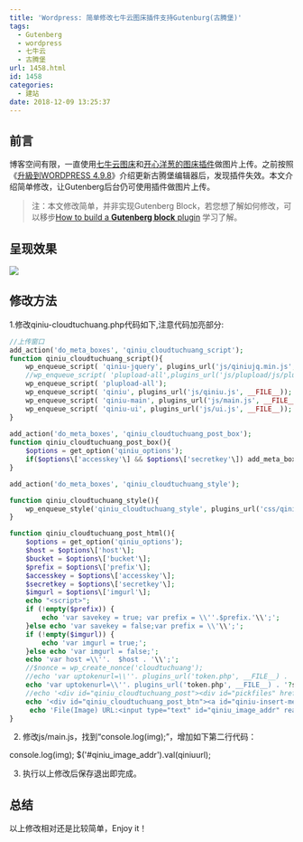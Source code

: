 ```yaml
---
title: 'Wordpress: 简单修改七牛云图床插件支持Gutenburg(古腾堡)'
tags:
  - Gutenberg
  - wordpress
  - 七牛云
  - 古腾堡
url: 1458.html
id: 1458
categories:
  - 建站
date: 2018-12-09 13:25:37
---
```


前言
--

博客空间有限，一直使用[七牛云图床](https://www.qiniu.com/)和[开心洋葱的图床插件](http://www.75271.com/2954.html)做图片上传。之前按照《[升級到WORDPRESS 4.9.8](https://l2h.site/2018/11/25/%E5%8D%87%E7%B4%9A%E5%88%B0wordpress-4-9-8/)》介绍更新古腾堡编辑器后，发现插件失效。本文介绍简单修改，让Gutenberg后台仍可使用插件做图片上传。

> 注：本文修改简单，并非实现Gutenberg Block，若您想了解如何修改，可以移步[How to build a ](https://wisdomplugin.com/build-gutenberg-block-plugin/)**[Gutenberg block](https://wisdomplugin.com/build-gutenberg-block-plugin/)**[ plugin](https://wisdomplugin.com/build-gutenberg-block-plugin/) 学习了解。

呈现效果
----

![](http://pic.l2h.site/l2hsiteqiniuyun-gutenberg.png)

修改方法
----

1.修改qiniu-cloudtuchuang.php代码如下,注意代码加亮部分:
```PHP
//上传窗口
add_action('do_meta_boxes', 'qiniu_cloudtuchuang_script');
function qiniu_cloudtuchuang_script(){
    wp_enqueue_script( 'qiniu-jquery', plugins_url('js/qiniujq.min.js', __FILE__));
    //wp_enqueue_script( 'plupload-all',plugins_url('js/plupload/js/plupload.full.min.js', __FILE__) );
	wp_enqueue_script( 'plupload-all');
    wp_enqueue_script( 'qiniu', plugins_url('js/qiniu.js', __FILE__));
    wp_enqueue_script( 'qiniu-main', plugins_url('js/main.js', __FILE__ ),array( 'jquery' ));
    wp_enqueue_script( 'qiniu-ui', plugins_url('js/ui.js', __FILE__));
}    
 
add_action('do_meta_boxes', 'qiniu_cloudtuchuang_post_box');
function qiniu_cloudtuchuang_post_box(){
    $options = get_option('qiniu_options');
    if($options\['accesskey'\] && $options\['secretkey'\]) add_meta_box('qiniu_cloudtuchuang_div', __('七牛云图床'), 'qiniu_cloudtuchuang_post_html', 'post', 'side');
}

add_action('do_meta_boxes', 'qiniu_cloudtuchuang_style');

function qiniu_cloudtuchuang_style(){
	wp_enqueue_style('qiniu_cloudtuchuang_style', plugins_url('css/qiniu_cloudtuchuang.css', __FILE__));
}

function qiniu_cloudtuchuang_post_html(){
	$options = get_option('qiniu_options');
    $host = $options\['host'\];
    $bucket = $options\['bucket'\];
    $prefix = $options\['prefix'\];
    $accesskey = $options\['accesskey'\];
    $secretkey = $options\['secretkey'\];
    $imgurl = $options\['imgurl'\];
    echo "<script>";
    if (!empty($prefix)) {
        echo 'var savekey = true; var prefix = \\''.$prefix.'\\';';
    }else echo 'var savekey = false;var prefix = \\'\\';';
    if (!empty($imgurl)) {
        echo 'var imgurl = true;';
    }else echo 'var imgurl = false;';
    echo 'var host =\\''.  $host . '\\';';
	//$nonce = wp_create_nonce('cloudtuchuang');
    //echo 'var uptokenurl=\\''. plugins_url('token.php', __FILE__) . '?_ajax_nonce='. $nonce .'&secretKey='. $secretkey . '&accessKey=' . $accesskey . '&bucket=' . $bucket . '&prefix=' . $prefix .'\\'</script>';
	echo 'var uptokenurl=\\''. plugins_url('token.php', __FILE__) . '?secretKey='. $secretkey . '&accessKey=' . $accesskey . '&bucket=' . $bucket . '&prefix=' . $prefix .'\\'</script>';
    //echo '<div id="qiniu_cloudtuchuang_post"><div id="pickfiles" href="#" ><span id="spantxt">拖拽上传图片</span></div></div>';
    echo '<div id="qiniu_cloudtuchuang_post_btn"><a id="qiniu-insert-media-button" class="button insert-qiniuyun " title="添加图片" data-editor="content" href="javascript:;">^_^ <span id="spandesc">添加图片</span></a></div>';
     echo 'File(Image) URL:<input type="text" id="qiniu_image_addr" readonly />';;
}
```
2. 修改js/main.js，找到“console.log(img);”，增加如下第二行代码：

console.log(img);
$('#qiniu_image_addr').val(qiniuurl);

3. 执行以上修改后保存退出即完成。

总结
--

以上修改相对还是比较简单，Enjoy it！